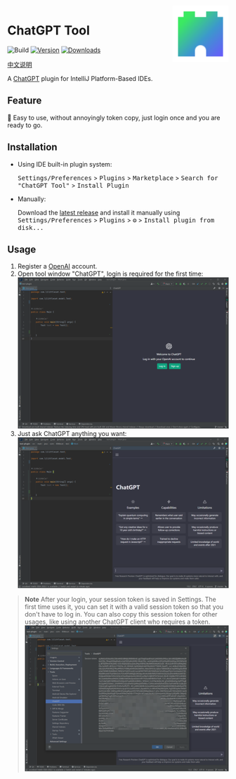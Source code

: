 <img src="src/main/resources/META-INF/pluginIcon.svg" align="right" width="128" height="128" alt="icon"/>

# ChatGPT Tool

![Build](https://github.com/LiLittleCat/intellij-chatgpt/workflows/Build/badge.svg)
[![Version](https://img.shields.io/jetbrains/plugin/v/20629-chatgpt-tool.svg)](https://plugins.jetbrains.com/plugin/20629-chatgpt-tool)
[![Downloads](https://img.shields.io/jetbrains/plugin/d/20629-chatgpt-tool.svg)](https://plugins.jetbrains.com/plugin/20629-chatgpt-tool)

[中文说明](README_CN.md)

A [ChatGPT](https://chat.openai.com/) plugin for IntelliJ Platform-Based IDEs.

## Feature

🚀 Easy to use, without annoyingly token copy, just login once and you are ready to go.

## Installation

- Using IDE built-in plugin system:
  
  <kbd>Settings/Preferences</kbd> > <kbd>Plugins</kbd> > <kbd>Marketplace</kbd> > <kbd>Search for "ChatGPT Tool"</kbd> >
  <kbd>Install Plugin</kbd>
  
- Manually:

  Download the [latest release](https://github.com/LiLittleCat/intellij-chatgpt/releases/latest) and install it manually using
  <kbd>Settings/Preferences</kbd> > <kbd>Plugins</kbd> > <kbd>⚙️</kbd> > <kbd>Install plugin from disk...</kbd>


## Usage

1. Register a [OpenAI](https://beta.openai.com/signup) account.
2. Open tool window "ChatGPT", login is required for the first time:
![](/image/login.png)
3. Just ask ChatGPT anything you want:
![](/image/use.png)

> **Note**
After your login, your session token is saved in Settings. The first time uses it, you can set it with a valid session token so that you don't have to log in. You can also copy this session token for other usages, like using another ChatGPT client who requires a token.
> ![](/image/settings.png)

